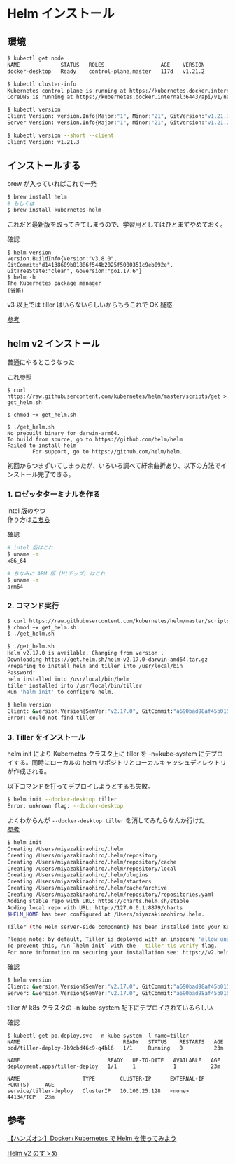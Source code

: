 # Helm インストール

## 環境

```sh
$ kubectl get node
NAME             STATUS   ROLES                  AGE    VERSION
docker-desktop   Ready    control-plane,master   117d   v1.21.2

$ kubectl cluster-info
Kubernetes control plane is running at https://kubernetes.docker.internal:6443
CoreDNS is running at https://kubernetes.docker.internal:6443/api/v1/namespaces/kube-system/services/kube-dns:dns/proxy

$ kubectl version
Client Version: version.Info{Major:"1", Minor:"21", GitVersion:"v1.21.3", GitCommit:"ca643a4d1f7bfe34773c74f79527be4afd95bf39", GitTreeState:"clean", BuildDate:"2021-07-15T21:04:39Z", GoVersion:"go1.16.6", Compiler:"gc", Platform:"darwin/amd64"}
Server Version: version.Info{Major:"1", Minor:"21", GitVersion:"v1.21.2", GitCommit:"092fbfbf53427de67cac1e9fa54aaa09a28371d7", GitTreeState:"clean", BuildDate:"2021-06-16T12:53:14Z", GoVersion:"go1.16.5", Compiler:"gc", Platform:"linux/arm64"}

$ kubectl version --short --client
Client Version: v1.21.3
```

## インストールする

brew が入っていればこれで一発

```sh
$ brew install helm
# もしくは
$ brew install kubernetes-helm
```

これだと最新版を取ってきてしまうので、学習用としてはひとまずやめておく。

確認

```
$ helm version
version.BuildInfo{Version:"v3.8.0", GitCommit:"d14138609b01886f544b2025f5000351c9eb092e", GitTreeState:"clean", GoVersion:"go1.17.6"}
$ helm -h
The Kubernetes package manager
(省略)
```

v3 以上では tiller はいらないらしいからもうこれで OK 疑惑

[参考](https://helm.sh/ja/)

## helm v2 インストール

普通にやるとこうなった

[これ参照](https://qiita.com/ffrr55s/items/df6cb2c418bcfba66f59#:~:text=%E7%90%86%E8%A7%A3%E3%81%8F%E3%81%A0%E3%81%95%E3%81%84%E3%80%82-,1.Helm%E3%81%AE%E3%82%A4%E3%83%B3%E3%82%B9%E3%83%88%E3%83%BC%E3%83%AB,-%24%20cd%20~/downloads%0A%24%20curl)

```
$ curl https://raw.githubusercontent.com/kubernetes/helm/master/scripts/get > get_helm.sh

$ chmod +x get_helm.sh

$ ./get_helm.sh
No prebuilt binary for darwin-arm64.
To build from source, go to https://github.com/helm/helm
Failed to install helm
        For support, go to https://github.com/helm/helm.
```

初回からつまずいてしまったが、いろいろ調べて紆余曲折あり、以下の方法でインストール完了できる。

### 1. ロゼッタターミナルを作る

intel 版のやつ  
作り方は[こちら](https://qiita.com/funatsufumiya/items/cec08f1ba3387edc2eed)

確認

```sh
# intel 版はこれ
$ uname -m
x86_64

# ちなみに ARM 版 (M1チップ) はこれ
$ uname -m
arm64
```

### 2. コマンド実行

```sh
$ curl https://raw.githubusercontent.com/kubernetes/helm/master/scripts/get > get_helm.sh
$ chmod +x get_helm.sh
$ ./get_helm.sh
```

```sh
$ ./get_helm.sh
Helm v2.17.0 is available. Changing from version .
Downloading https://get.helm.sh/helm-v2.17.0-darwin-amd64.tar.gz
Preparing to install helm and tiller into /usr/local/bin
Password:
helm installed into /usr/local/bin/helm
tiller installed into /usr/local/bin/tiller
Run 'helm init' to configure helm.
```

```sh
$ helm version
Client: &version.Version{SemVer:"v2.17.0", GitCommit:"a690bad98af45b015bd3da1a41f6218b1a451dbe", GitTreeState:"clean"}
Error: could not find tiller

```

### 3. Tiller をインストール

helm init により Kubernetes クラスタ上に tiller を -n=kube-system にデプロイする。同時にローカルの helm リポジトリとローカルキャッシュディレクトリが作成される。

以下コマンドを打ってデプロイしようとするも失敗。

```sh
$ helm init --docker-desktop tiller
Error: unknown flag: --docker-desktop
```

よくわからんが `--docker-desktop tiller` を消してみたらなんか行けた  
[参考](https://qiita.com/loftkun/items/853bbaabd4bf0fa96e9c#:~:text=scripts/get%20%7C%20bash-,tiller%E3%82%92%E3%82%A4%E3%83%B3%E3%82%B9%E3%83%88%E3%83%BC%E3%83%AB%E3%81%99%E3%82%8B,-helm%20init%E3%82%B3%E3%83%9E%E3%83%B3%E3%83%89)

```sh
$ helm init
Creating /Users/miyazakinaohiro/.helm
Creating /Users/miyazakinaohiro/.helm/repository
Creating /Users/miyazakinaohiro/.helm/repository/cache
Creating /Users/miyazakinaohiro/.helm/repository/local
Creating /Users/miyazakinaohiro/.helm/plugins
Creating /Users/miyazakinaohiro/.helm/starters
Creating /Users/miyazakinaohiro/.helm/cache/archive
Creating /Users/miyazakinaohiro/.helm/repository/repositories.yaml
Adding stable repo with URL: https://charts.helm.sh/stable
Adding local repo with URL: http://127.0.0.1:8879/charts
$HELM_HOME has been configured at /Users/miyazakinaohiro/.helm.

Tiller (the Helm server-side component) has been installed into your Kubernetes Cluster.

Please note: by default, Tiller is deployed with an insecure 'allow unauthenticated users' policy.
To prevent this, run `helm init` with the --tiller-tls-verify flag.
For more information on securing your installation see: https://v2.helm.sh/docs/securing_installation/
```

確認

```sh
$ helm version
Client: &version.Version{SemVer:"v2.17.0", GitCommit:"a690bad98af45b015bd3da1a41f6218b1a451dbe", GitTreeState:"clean"}
Server: &version.Version{SemVer:"v2.17.0", GitCommit:"a690bad98af45b015bd3da1a41f6218b1a451dbe", GitTreeState:"clean"}
```

tiller が k8s クラスタの -n kube-system 配下にデプロイされているらしい

確認

```
$ kubectl get po,deploy,svc  -n kube-system -l name=tiller
NAME                                 READY   STATUS    RESTARTS   AGE
pod/tiller-deploy-7b9cbd46c9-q4hl6   1/1     Running   0          23m

NAME                            READY   UP-TO-DATE   AVAILABLE   AGE
deployment.apps/tiller-deploy   1/1     1            1           23m

NAME                    TYPE        CLUSTER-IP      EXTERNAL-IP   PORT(S)     AGE
service/tiller-deploy   ClusterIP   10.100.25.128   <none>        44134/TCP   23m
```

## 参考

[【ハンズオン】Docker+Kubernetes で Helm を使ってみよう](https://qiita.com/ffrr55s/items/df6cb2c418bcfba66f59#:~:text=%E7%90%86%E8%A7%A3%E3%81%8F%E3%81%A0%E3%81%95%E3%81%84%E3%80%82-,1.Helm%E3%81%AE%E3%82%A4%E3%83%B3%E3%82%B9%E3%83%88%E3%83%BC%E3%83%AB,-%24%20cd%20~/downloads%0A%24%20curl)

[Helm v2 のすゝめ](https://qiita.com/loftkun/items/853bbaabd4bf0fa96e9c)
